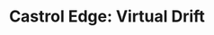 ---
layout: post
title: "Castrol Edge: Virtual Drift"
tags: [Allar, portfolio]
portlink: https://www.youtube.com/watch?v=PX_HAIOQYes
portimage: /assets/portfolio/castrol_edge_virtual_drift.png
hidden: true
---